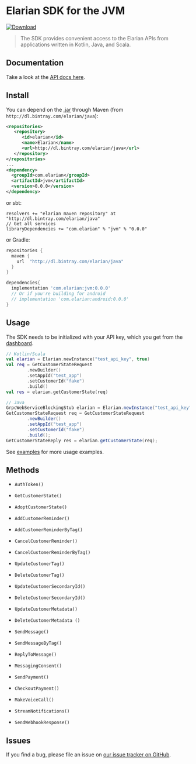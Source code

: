 # Elarian SDK for the JVM

[ ![Download](https://api.bintray.com/packages/elarian/java/com.elarian/images/download.svg) ](https://bintray.com/elarian/java/com.elarian/_latestVersion)

>
> The SDK provides convenient access to the Elarian APIs from applications written in Kotlin, Java, and Scala.
>

## Documentation
Take a look at the [API docs here](https://docs.elarian.com).

## Install

You can depend on the [.jar](http://dl.bintray.com/elarian/java/com/elarian/java) through Maven (from `http://dl.bintray.com/elarian/java`):
```xml
<repositories>
   <repository>
      <id>elarian</id>
      <name>Elarian</name>
      <url>http://dl.bintray.com/elarian/java</url>
   </repository>
</repositories>
...
<dependency>
  <groupId>com.elarian</groupId>
  <artifactId>jvm</artifactId>
  <version>0.0.0</version>
</dependency>
```
or sbt:

```
resolvers += "elarian maven repository" at "http://dl.bintray.com/elarian/java"
// Get all services
libraryDependencies += "com.elarian" % "jvm" % "0.0.0"
```

or Gradle:
```groovy
repositories {
  maven {
    url  "http://dl.bintray.com/elarian/java"
  }
}

dependencies{
  implementation 'com.elarian:jvm:0.0.0'
  // Or if you're building for android
  // implementation 'com.elarian:android:0.0.0'
}
```

## Usage

The SDK needs to be initialized with your API key, which you get from the [dashboard](https://account.elarian.com).

```kotlin
// Kotlin/Scala
val elarian = Elarian.newInstance("test_api_key", true)
val req = GetCustomerStateRequest
        .newBuilder()
        .setAppId("test_app")
        .setCustomerId("fake")
        .build()
val res = elarian.getCustomerState(req)
```

```java
// Java
GrpcWebServiceBlockingStub elarian = Elarian.newInstance("test_api_key", true);
GetCustomerStateRequest req = GetCustomerStateRequest
        .newBuilder()
        .setAppId("test_app")
        .setCustomerId("fake")
        .build();
GetCustomerStateReply res = elarian.getCustomerState(req);
```

See [examples](examples/) for more usage examples.

## Methods

- `AuthToken()`

- `GetCustomerState()`
- `AdoptCustomerState()`

- `AddCustomerReminder()`
- `AddCustomerReminderByTag()`
- `CancelCustomerReminder()`
- `CancelCustomerReminderByTag()`
  
- `UpdateCustomerTag()`
- `DeleteCustomerTag()`

- `UpdateCustomerSecondaryId()`
- `DeleteCustomerSecondaryId()`

- `UpdateCustomerMetadata()`
- `DeleteCustomerMetadata ()`

- `SendMessage()`
- `SendMessageByTag()`
- `ReplyToMessage()`
- `MessagingConsent()`

- `SendPayment()`
- `CheckoutPayment()`

- `MakeVoiceCall()`
  
- `StreamNotifications()`
- `SendWebhookResponse()`

## Issues

If you find a bug, please file an issue on [our issue tracker on GitHub](https://github.com/ElarianLtd/kotlin-sdk/issues).